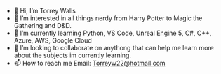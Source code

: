 - 👋 Hi, I’m Torrey Walls
- 👀 I’m interested in all things nerdy from Harry Potter to Magic the Gathering and D&D.
- 🌱 I’m currently learning Python, VS Code, Unreal Engine 5, C#, C++, Azure, AWS, Google Cloud
- 💞️ I’m looking to collaborate on anythong that can help me learn more about the subjects im currently learning.
- 📫 How to reach me Email: Torreyw22@hotmail.com

<!---
Torrw22/Torrw22 is a ✨ special ✨ repository because its `README.md` (this file) appears on your GitHub profile.
You can click the Preview link to take a look at your changes.
--->
